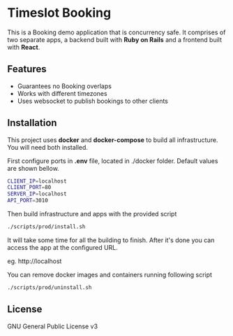 # Timeslot Booking

This is a Booking demo application that is concurrency safe. It comprises of two separate apps, a backend built with **Ruby on Rails** and a frontend built with **React**. 

## Features

* Guarantees no Booking overlaps
* Works with different timezones
* Uses websocket to publish bookings to other clients

## Installation

This project uses **docker** and **docker-compose** to build all infrastructure. You will need both installed.

First configure ports in **.env** file, located in ./docker folder. Default values are shown bellow.

```bash
CLIENT_IP=localhost
CLIENT_PORT=80
SERVER_IP=localhost
API_PORT=3010
```

Then build infrastructure and apps with the provided script 

```bash
./scripts/prod/install.sh
```

It will take some time for all the building to finish. After it's done you can access the app at the configured URL. 

eg. http://localhost 

You can remove docker images and containers running following script

```bash
./scripts/prod/uninstall.sh
```

## License
GNU General Public License v3
